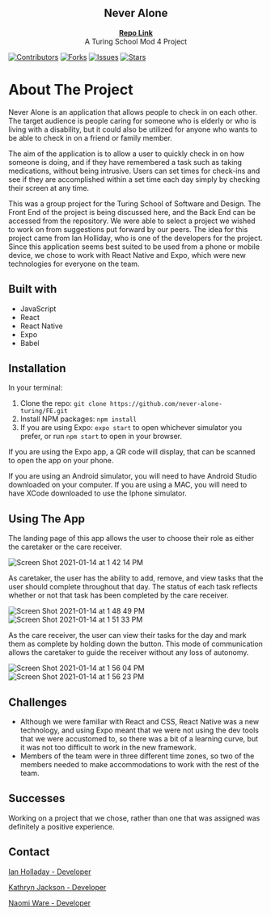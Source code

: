 <h2 align="center">Never Alone</h2>
<p align="center">
  <a href='https://github.com/never-alone-turing'><strong>Repo Link</strong></a>
  <br />
  A Turing School Mod 4 Project
</p>

[![Contributors][contributors-shield]](https://github.com/never-alone-turing/FE/graphs/contributors)
[![Forks][forks-shield]](https://github.com/never-alone-turing/FE/network/members)
[![Issues][issues-shield]](https://github.com/never-alone-turing/FE/issues)
[![Stars][stars-shield]](https://github.com/never-alone-turing/FE)


# About The Project

Never Alone is an application that allows people to check in on each other. The target audience is people caring for someone who is elderly or who is living with a disability, but it could also be utilized for anyone who wants to be able to check in on a friend or family member.

The aim of the application is to allow a user to quickly check in on how someone is doing, and if they have remembered a task such as taking medications, without being intrusive. Users can set times for check-ins and see if they are accomplished within a set time each day simply by checking their screen at any time.

This was a group project for the Turing School of Software and Design. The Front End of the project is being discussed here, and the Back End can be accessed from the repository. We were able to select a project we wished to work on from suggestions put forward by our peers. The idea for this project came from Ian Holliday, who is one of the developers for the project. Since this application seems best suited to be used from a phone or mobile device, we chose to work with React Native and Expo, which were new technologies for everyone on the team.

## Built with

  - JavaScript
  - React
  - React Native
  - Expo
  - Babel

## Installation

In your terminal:

1. Clone the repo: `git clone https://github.com/never-alone-turing/FE.git`
2. Install NPM packages: `npm install`
3. If you are using Expo: `expo start` to open whichever simulator you prefer, or run `npm start` to open in your browser.

If you are using the Expo app, a QR code will display, that can be scanned to open the app on your phone.

If you are using an Android simulator, you will need to have Android Studio downloaded on your computer. If you are using a MAC, you will need to have XCode downloaded to use the Iphone simulator.

## Using The App

The landing page of this app allows the user to choose their role as either the caretaker or the care receiver. 

![Screen Shot 2021-01-14 at 1 42 14 PM](https://user-images.githubusercontent.com/65988644/104634197-50fbc280-566e-11eb-93dc-c66e2afdfb05.png)

As caretaker, the user has the ability to add, remove, and view tasks that the user should complete throughout that day. The status of each task reflects whether or not that task has been completed by the care receiver.

![Screen Shot 2021-01-14 at 1 48 49 PM](https://user-images.githubusercontent.com/65988644/104634913-3c6bfa00-566f-11eb-92b9-f336cb8a62b5.png) ![Screen Shot 2021-01-14 at 1 51 33 PM](https://user-images.githubusercontent.com/65988644/104635235-9e2c6400-566f-11eb-82f9-3d89f42d657b.png)

As the care receiver, the user can view their tasks for the day and mark them as complete by holding down the button. This mode of communication allows the caretaker to guide the receiver without any loss of autonomy. 

![Screen Shot 2021-01-14 at 1 56 04 PM](https://user-images.githubusercontent.com/65988644/104635669-404c4c00-5670-11eb-81d6-f1e802cdd5ba.png) ![Screen Shot 2021-01-14 at 1 56 23 PM](https://user-images.githubusercontent.com/65988644/104635711-4b06e100-5670-11eb-95b4-3ba3a22803af.png)


## Challenges

* Although we were familiar with React and CSS, React Native was a new technology, and using Expo meant that we were not using the dev tools that we were accustomed to, so there was a bit of a learning curve, but it was not too difficult to work in the new framework.
* Members of the team were in three different time zones, so two of the members needed to make accommodations to work with the rest of the team.

## Successes

Working on a project that we chose, rather than one that was assigned was definitely a positive experience.

## Contact

[Ian Holladay - Developer](https://github.com/holladayian)

[Kathryn Jackson - Developer](https://github.com/kathrynljackson)

[Naomi Ware - Developer](https://github.com/nware1066)

[contributors-shield]: https://img.shields.io/github/contributors/never-alone-turing/FE.svg?style=flat-square
[contributors-url]: https://github.com/holladayian/never-alone-turing/FE
[forks-shield]: https://img.shields.io/github/forks/never-alone-turing/FE.svg?style=flat-square
[forks-url]: https://github.com/never-alone-turing/FE/network/members
[stars-shield]: https://img.shields.io/github/stars/never-alone-turing/FE.svg?style=flat-square 
[stars-url]: https://github.com/never-alone-turing/FE/stargazers
[issues-shield]: https://img.shields.io/github/issues/never-alone-turing/FE.svg?style=flat-square
[issues-url]: https://github.com/never-alone-turing/FE/issues
[product-screenshot]: images/screenshot.png
